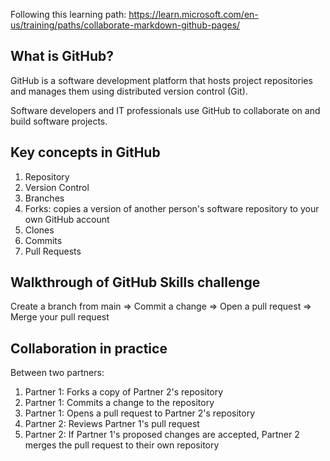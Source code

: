 Following this learning path: <https://learn.microsoft.com/en-us/training/paths/collaborate-markdown-github-pages/>

## What is GitHub?

GitHub is a software development platform that hosts project repositories and manages them using distributed version control (Git). 

Software developers and IT professionals use GitHub to collaborate on and build software projects.

## Key concepts in GitHub

1. Repository
2. Version Control
3. Branches
4. Forks: copies a version of another person's software repository to your own GitHub account
5. Clones
6. Commits
7. Pull Requests

## Walkthrough of GitHub Skills challenge

Create a branch from main ⇒ Commit a change ⇒ Open a pull request ⇒ Merge your pull request

## Collaboration in practice

Between two partners:

1. Partner 1: Forks a copy of Partner 2's repository
2. Partner 1: Commits a change to the repository
3. Partner 1: Opens a pull request to Partner 2's repository
4. Partner 2: Reviews Partner 1's pull request
5. Partner 2: If Partner 1's proposed changes are accepted, Partner 2 merges the pull request to their own repository
